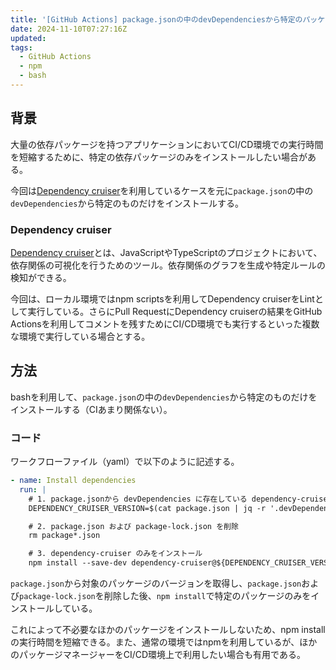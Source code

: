 ```yaml
---
title: '[GitHub Actions] package.jsonの中のdevDependenciesから特定のパッケージだけインストールする方法'
date: 2024-11-10T07:27:16Z
updated:
tags:
  - GitHub Actions
  - npm
  - bash
---
```


## 背景

大量の依存パッケージを持つアプリケーションにおいてCI/CD環境での実行時間を短縮するために、特定の依存パッケージのみをインストールしたい場合がある。

今回は[Dependency cruiser](https://github.com/sverweij/dependency-cruiser)を利用しているケースを元に`package.json`の中の`devDependencies`から特定のものだけをインストールする。

### Dependency cruiser

[Dependency cruiser](https://github.com/sverweij/dependency-cruiser)とは、JavaScriptやTypeScriptのプロジェクトにおいて、依存関係の可視化を行うためのツール。依存関係のグラフを生成や特定ルールの検知ができる。

今回は、ローカル環境ではnpm scriptsを利用してDependency cruiserをLintとして実行している。さらにPull RequestにDependency cruiserの結果をGitHub Actionsを利用してコメントを残すためにCI/CD環境でも実行するといった複数な環境で実行している場合とする。

## 方法

bashを利用して、`package.json`の中の`devDependencies`から特定のものだけをインストールする（CIあまり関係ない）。

### コード

ワークフローファイル（yaml）で以下のように記述する。

```yaml
- name: Install dependencies
  run: |
    # 1. package.jsonから devDependencies に存在している dependency-cruiser のバージョンを取得
    DEPENDENCY_CRUISER_VERSION=$(cat package.json | jq -r '.devDependencies["dependency-cruiser"]')

    # 2. package.json および package-lock.json を削除
    rm package*.json

    # 3. dependency-cruiser のみをインストール
    npm install --save-dev dependency-cruiser@${DEPENDENCY_CRUISER_VERSION}
```

`package.json`から対象のパッケージのバージョンを取得し、`package.json`および`package-lock.json`を削除した後、`npm install`で特定のパッケージのみをインストールしている。

これによって不必要なほかのパッケージをインストールしないため、npm installの実行時間を短縮できる。また、通常の環境ではnpmを利用しているが、ほかのパッケージマネージャーをCI/CD環境上で利用したい場合も有用である。
